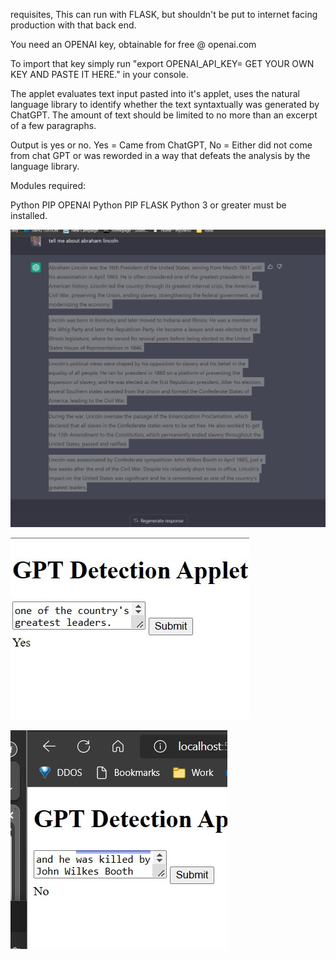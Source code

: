 requisites, This can run with FLASK, but shouldn't be put to internet facing production with that back end. 

You need an OPENAI key, obtainable for free @ openai.com

To import that key simply run "export OPENAI_API_KEY= GET YOUR OWN KEY AND PASTE IT HERE." in your console.



The applet evaluates text input pasted into it's applet, uses the natural language library to identify whether the text syntaxtually was generated by ChatGPT.  The amount of text should be limited to no more than an excerpt of a few paragraphs. 


Output is yes or no.  Yes = Came from ChatGPT, No = Either did not come from chat GPT or was reworded in a way that defeats the analysis by the language library.

Modules required:

Python PIP OPENAI
Python PIP FLASK
Python 3 or greater must be installed. 


![Alt text](https://github.com/chrisjchandler/gptdetectionserver/blob/main/gptout.jpg "ChatGPT output inquiring about Abe Lincoln")

![Alt text](https://github.com/chrisjchandler/gptdetectionserver/blob/main/GPTyes.jpg "OpenAI detection indicating that the content came from ChatGPT")

![Alt text](https://github.com/chrisjchandler/gptdetectionserver/blob/main/gptno.jpg "Open AI detection of summary text about Abe not generated by CHAT GPT")
